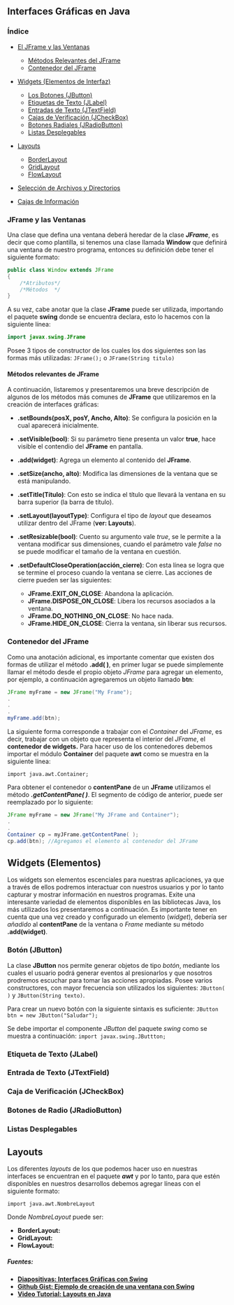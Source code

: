 ## Interfaces Gráficas en Java

### Índice
-	[El JFrame y las Ventanas](#JFrameyVentanas)
	-	[Métodos Relevantes del JFrame](#MetodosRelevantesDeJFrame)
	-	[Contenedor del JFrame](#ContenedorDelJFrame)

-	[Widgets (Elementos de Interfaz)](#Widgets)
	-	[Los Botones (JButton)](#JButton)
	-	[Etiquetas de Texto (JLabel)](#JLabel)
	-	[Entradas de Texto (JTextField)](#JTextField)
	-	[Cajas de Verificación (JCheckBox)](#JCheckBox)
	-	[Botones Radiales (JRadioButton)](#JRadioButton)
	-	[Listas Desplegables]()

-	[Layouts](#Layouts)
	- [BorderLayout]()
	- [GridLayout]()
	- [FlowLayout]()

-	[Selección de Archivos y Directorios]()
-	[Cajas de Información]()

### <a id="JFrameyVentanas">JFrame y las Ventanas</a>

Una clase que defina una ventana deberá heredar de la clase ***JFrame***, es decir que como plantilla, si tenemos una clase llamada **Window** que definirá una ventana de nuestro programa, entonces su definición debe tener el siguiente formato:

```java
public class Window extends JFrame
{
	/*Atributos*/
    /*Métodos  */
}
```
A su vez, cabe anotar que la clase **JFrame** puede ser utilizada, importando el paquete **swing** donde se encuentra declara, esto lo hacemos con la siguiente línea:
```java
import javax.swing.JFrame
```
Posee 3 tipos de constructor de los cuales los dos siguientes son las formas más utilizadas: `JFrame();` o `JFrame(String titulo)`

#### <a id="MetodosRelevantesDeJFrame">Métodos relevantes de JFrame</a>
A continuación, listaremos y presentaremos una breve descripción de algunos de los métodos más comunes de **JFrame** que utilizaremos en la creación de interfaces gráficas:
*	**.setBounds(posX, posY, Ancho, Alto)**: Se configura la posición en la cual aparecerá inicialmente.
*	**.setVisible(bool)**: Si su parámetro tiene presenta un valor **true**, hace visible el contendio del **JFrame** en pantalla.
*	**.add(widget)**: Agrega un elemento al contenido del **JFrame**.
*	**.setSize(ancho, alto)**: Modifica las dimensiones de la ventana que se está manipulando.
*	**.setTitle(Título)**: Con esto se indica el título que llevará la ventana en su barra superior (la barra de título).
*	**.setLayout(layoutType)**: Configura el tipo de *layout* que deseamos utilizar dentro del JFrame (**ver: Layouts**).
*	**.setResizable(bool)**: Cuento su argumento vale *true*, se le permite a la ventana modificar sus dimensiones, cuando el parámetro vale *false* no se puede modificar el tamaño de la ventana en cuestión.
*	**.setDefaultCloseOperation(acción_cierre)**: Con esta línea se logra que se termine el proceso cuando la ventana se cierre.	Las acciones de cierre pueden ser las siguientes:

	*	**JFrame.EXIT_ON_CLOSE**: Abandona la aplicación.
	*	**JFrame.DISPOSE_ON_CLOSE**: Libera los recursos asociados a la ventana.
	*	**JFrame.DO_NOTHING_ON_CLOSE**: No hace nada.
	*	**JFrame.HIDE_ON_CLOSE**: Cierra la ventana, sin liberar sus recursos.

### <a id="ContenedorDelJFrame">Contenedor del JFrame</a>
Como una anotación adicional, es importante comentar que existen dos formas de utilizar el método **.add( )**, en primer lugar se puede simplemente llamar el método desde el propio objeto *JFrame* para agregar un elemento, por ejemplo, a continuación agregaremos un objeto llamado **btn**:

```java
JFrame myFrame = new JFrame("My Frame");
.
.
.
myFrame.add(btn);
```

La siguiente forma corresponde a trabajar con el *Container* del *JFrame*, es decir, trabajar con un objeto que representa el interior del *JFrame*, el **contenedor de widgets.**
Para hacer uso de los contenedores debemos importar el módulo **Container** del paquete **awt** como se muestra en la siguiente línea:

`import java.awt.Container;`

Para obtener el contenedor o **contentPane** de un **JFrame** utilizamos el método ***.getContentPane( )***. El segmento de código de anterior, puede ser reemplazado por lo siguiente:

```java
JFrame myFrame = new JFrame("My JFrame and Container");
.
.
Container cp = myJFrame.getContentPane( );
cp.add(btn); //Agregamos el elemento al contenedor del JFrame
```

## <a id="Widgets">Widgets (Elementos)</a>
Los widgets son elementos escenciales para nuestras aplicaciones, ya que a través de ellos podremos interactuar con nuestros usuarios y por lo tanto capturar y mostrar información en nuestros programas. Exite una interesante variedad de elementos disponibles en las bibliotecas Java, los más utilizados los presentaremos a continuación. Es importante tener en cuenta que una vez creado y configurado un elemento (*widget*), debería ser *añadido* al **contentPane** de la ventana o *Frame* mediante su método **.add(**widget**)**.

### <a id="JButton">Botón (JButton)</a>
La clase **JButton** nos permite generar objetos de tipo *botón*, mediante los cuales el usuario podrá generar eventos al presionarlos y que nosotros prodremos escuchar para tomar las acciones apropiadas. Posee varios constructores, con mayor frecuencia son utilizados los siguientes: `JButton( )` y `JButton(String texto)`.

Para crear un nuevo botón con la siguiente sintaxis es suficiente:
`JButton btn = new JButton("Saludar");`

Se debe importar el componente *JButton* del paquete *swing* como se muestra a continuación:
`import javax.swing.JButtton;`

### <a id="JLabel">Etiqueta de Texto (JLabel)</a>
### <a id="JTextField">Entrada de Texto (JTextField)</a>
### <a id="JCheckBox">Caja de Verificación (JCheckBox)</a>
### <a id="JRadioButton">Botones de Radio (JRadioButton)</a>
### <a id="ListBox">Listas Desplegables</a>

## <a id="Layouts">Layouts</a>
Los diferentes *layouts* de los que podemos hacer uso en nuestras interfaces se encuentran en el paquete ***awt*** y por lo tanto, para que estén disponibles en nuestros desarrollos debemos agregar líneas con el siguiente formato:

`import java.awt.NombreLayout`

Donde *NombreLayout* puede ser:
*	**BorderLayout:**
*	**GridLayout:**
*	**FlowLayout:**

##### Fuentes:
*	[**Diapositivas: Interfaces Gráficas con Swing**](http://dalila.sip.ucm.es/~manuel/JSW1/Slides/Swing.pdf)
*	[**Github Gist: Ejemplo de creación de una ventana con Swing**](https://gist.github.com/alvareztech/9022849)
*	[**Video Tutorial: Layouts en Java**](https://www.youtube.com/watch?v=mx5eZwlcg78)

